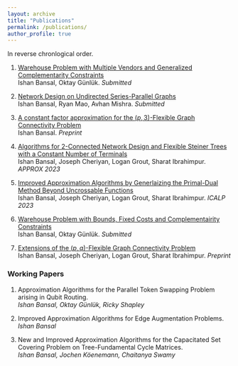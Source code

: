 ```yaml
---
layout: archive
title: "Publications"
permalink: /publications/
author_profile: true
---
```


<!---
{% if author.googlescholar %}
  #You can also find my articles on <u><a href="{{author.googlescholar}}">my Google Scholar profile</a>.</u>
{% endif %}

{% include base_path %}

{% for post in site.publications reversed %}
  #{% include archive-single.html %}
{% endfor %}
--->

In reverse chronlogical order.

1. [Warehouse Problem with Multiple Vendors and Generalized Complementarity Constraints](https://arxiv.org/abs/2401.10738)\
   Ishan Bansal, Oktay Günlük. *Submitted*

2. [Network Design on Undirected Series-Parallel Graphs](https://arxiv.org/abs/2401.10729)\
   Ishan Bansal, Ryan Mao, Avhan Mishra. *Submitted*

3. [A constant factor approximation for the $(p,3)$-Flexible Graph Connectivity Problem](https://arxiv.org/abs/2308.15714)\
   Ishan Bansal. *Preprint*

4. [Algorithms for 2-Connected Network Design and Flexible Steiner Trees with a Constant Number of Terminals](https://arxiv.org/abs/2206.11807)\
   Ishan Bansal, Joseph Cheriyan, Logan Grout, Sharat Ibrahimpur. *APPROX 2023*

5. [Improved Approximation Algorithms by Generlaizing the Primal-Dual Method Beyond Uncrossable Functions](https://arxiv.org/abs/2209.11209)\
    Ishan Bansal, Joseph Cheriyan, Logan Grout, Sharat Ibrahimpur. *ICALP 2023*

6. [Warehouse Problem with Bounds, Fixed Costs and Complementairity Constraints](https://arxiv.org/abs/2302.12136)\
    Ishan Bansal, Oktay Günlük. *Submitted*

7. [Extensions of the $(p,q)$-Flexible Graph Connectivity Problem](https://arxiv.org/abs/2211.09747)\
    Ishan Bansal, Joseph Cheriyan, Logan Grout, Sharat Ibrahimpur. *Preprint*


### Working Papers

1. Approximation Algorithms for the Parallel Token Swapping Problem arising in Qubit Routing.\
   *Ishan Bansal, Oktay Günlük, Ricky Shapley*

2. Improved Approximation Algorithms for Edge Augmentation Problems.\
   *Ishan Bansal*

3. New and Improved Approximation Algorithms for the Capacitated Set Covering Problem on Tree-Fundamental Cycle Matrices.\
   *Ishan Bansal, Jochen Köenemann, Chaitanya Swamy*
